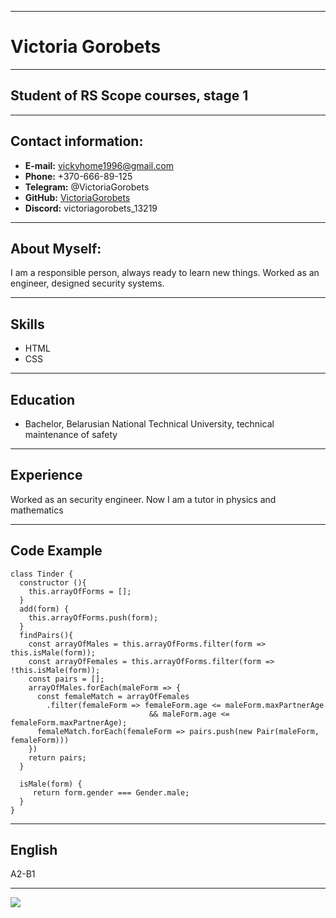 ****
# Victoria Gorobets
****
## Student of RS Scope courses, stage 1
****
## Contact information:
* **E-mail:** vickyhome1996@gmail.com
* **Phone:** +370-666-89-125 
* **Telegram:** @VictoriaGorobets
* **GitHub:** [VictoriaGorobets](https://github.com/VictoriaGorobets)
* **Discord:** victoriagorobets_13219
****
## About Myself:
I am a responsible person, always ready to learn new things. Worked as an engineer, designed security systems.
****
## Skills
* HTML
* CSS
****
## Education
* Bachelor, Belarusian National Technical University, technical maintenance of safety
****
## Experience 
Worked as an security engineer. Now I am a tutor in physics and mathematics

**** 
## Code Example
```
class Tinder {
  constructor (){
    this.arrayOfForms = [];
  }
  add(form) {
    this.arrayOfForms.push(form);
  }
  findPairs(){
    const arrayOfMales = this.arrayOfForms.filter(form => this.isMale(form));
    const arrayOfFemales = this.arrayOfForms.filter(form => !this.isMale(form));
    const pairs = [];
    arrayOfMales.forEach(maleForm => {
      const femaleMatch = arrayOfFemales
        .filter(femaleForm => femaleForm.age <= maleForm.maxPartnerAge
                               && maleForm.age <= femaleForm.maxPartnerAge);
      femaleMatch.forEach(femaleForm => pairs.push(new Pair(maleForm, femaleForm)))
    })
    return pairs;
  }
  
  isMale(form) {
     return form.gender === Gender.male;
  }
}
```
****
## English
A2-B1
****
![](https://avatars.githubusercontent.com/u/106545511?s=400&u=07d521c4e542b7d9195d3ac82cb2225c530386a6&v=4)
